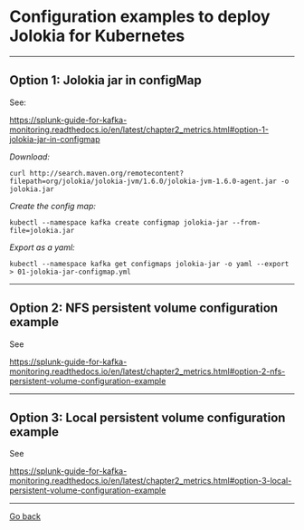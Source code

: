 # Configuration examples to deploy Jolokia for Kubernetes

--------------------------------------------------------------------------------

## Option 1: Jolokia jar in configMap

See:

https://splunk-guide-for-kafka-monitoring.readthedocs.io/en/latest/chapter2_metrics.html#option-1-jolokia-jar-in-configmap

*Download:*

```
curl http://search.maven.org/remotecontent?filepath=org/jolokia/jolokia-jvm/1.6.0/jolokia-jvm-1.6.0-agent.jar -o jolokia.jar
```

*Create the config map:*

```
kubectl --namespace kafka create configmap jolokia-jar --from-file=jolokia.jar
```

*Export as a yaml:*

```
kubectl --namespace kafka get configmaps jolokia-jar -o yaml --export > 01-jolokia-jar-configmap.yml
```

--------------------------------------------------------------------------------

## Option 2: NFS persistent volume configuration example

See

https://splunk-guide-for-kafka-monitoring.readthedocs.io/en/latest/chapter2_metrics.html#option-2-nfs-persistent-volume-configuration-example

--------------------------------------------------------------------------------

## Option 3: Local persistent volume configuration example

See

https://splunk-guide-for-kafka-monitoring.readthedocs.io/en/latest/chapter2_metrics.html#option-3-local-persistent-volume-configuration-example

--------------
[Go back](../)
